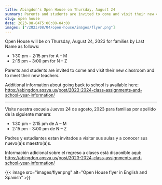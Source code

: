 ```yaml
--- 
title: Abingdon's Open House on Thursday, August 24
summary: Parents and students are invited to come and visit their new classroom and to meet their new teachers.
slug: open house
date: 2023-08-04T5:00:00-04:00
images: ["/2023/08/04/open-house/images/flyer.png"]
---
```


Open House will be on Thursday, August 24, 2023 for families by Last Name as follows:
- 1:30 pm – 2:15 pm for A – M
- 2:15 pm – 3:00 pm for N – Z

Parents and students are invited to come and visit their new classroom and to meet their new teachers.

Additional information about going back to school is available here: https://abingdon.apsva.us/post/2023-2024-class-assignments-and-school-year-information/

---

Visite nuestra escuela Jueves 24 de agosto, 2023 para familias por apellido de la siguiente manera:
- 1:30 pm – 2:15 pm de A – M
- 2:15 pm – 3:00 pm de N – Z

Padres y estudiantes estan invitados a visitar sus aulas y a conocer sus nuevo(a)s maestro(a)s.

Información adicional sobre el regreso a clases está disponible aquí: https://abingdon.apsva.us/post/2023-2024-class-assignments-and-school-year-information/

{{< image src="images/flyer.png" alt="Open House flyer in English and Spanish" >}}
